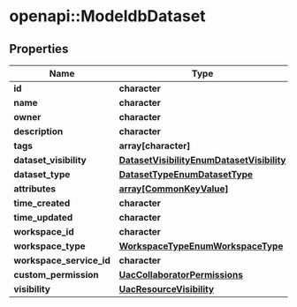 # openapi::ModeldbDataset


## Properties
Name | Type | Description | Notes
------------ | ------------- | ------------- | -------------
**id** | **character** |  | [optional] 
**name** | **character** |  | [optional] 
**owner** | **character** |  | [optional] 
**description** | **character** |  | [optional] 
**tags** | **array[character]** |  | [optional] 
**dataset_visibility** | [**DatasetVisibilityEnumDatasetVisibility**](DatasetVisibilityEnumDatasetVisibility.md) |  | [optional] 
**dataset_type** | [**DatasetTypeEnumDatasetType**](DatasetTypeEnumDatasetType.md) |  | [optional] 
**attributes** | [**array[CommonKeyValue]**](commonKeyValue.md) |  | [optional] 
**time_created** | **character** |  | [optional] 
**time_updated** | **character** |  | [optional] 
**workspace_id** | **character** |  | [optional] 
**workspace_type** | [**WorkspaceTypeEnumWorkspaceType**](WorkspaceTypeEnumWorkspaceType.md) |  | [optional] 
**workspace_service_id** | **character** |  | [optional] 
**custom_permission** | [**UacCollaboratorPermissions**](uacCollaboratorPermissions.md) |  | [optional] 
**visibility** | [**UacResourceVisibility**](uacResourceVisibility.md) |  | [optional] 


